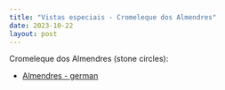 ```yaml
---
title: "Vistas especiais - Cromeleque dos Almendres"
date: 2023-10-22
layout: post
---
```


Cromeleque dos Almendres (stone circles):

* [Almendres - german](https://de.wikipedia.org/wiki/Almendres)
